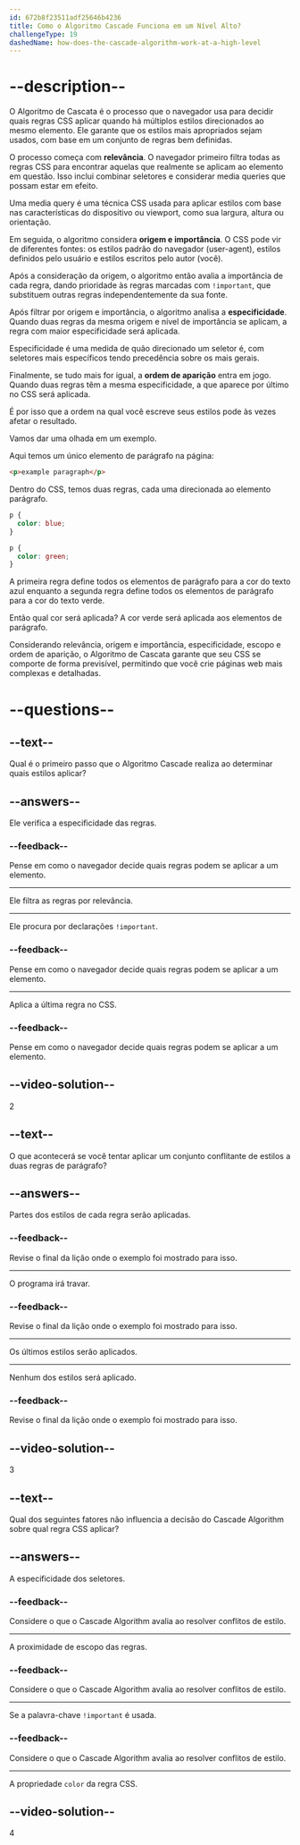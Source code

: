 ```yaml
---
id: 672b8f23511adf25646b4236
title: Como o Algoritmo Cascade Funciona em um Nível Alto?
challengeType: 19
dashedName: how-does-the-cascade-algorithm-work-at-a-high-level
---
```


# --description--

O Algoritmo de Cascata é o processo que o navegador usa para decidir quais regras CSS aplicar quando há múltiplos estilos direcionados ao mesmo elemento. Ele garante que os estilos mais apropriados sejam usados, com base em um conjunto de regras bem definidas.

O processo começa com **relevância**. O navegador primeiro filtra todas as regras CSS para encontrar aquelas que realmente se aplicam ao elemento em questão. Isso inclui combinar seletores e considerar media queries que possam estar em efeito.

Uma media query é uma técnica CSS usada para aplicar estilos com base nas características do dispositivo ou viewport, como sua largura, altura ou orientação.

Em seguida, o algoritmo considera **origem e importância**. O CSS pode vir de diferentes fontes: os estilos padrão do navegador (user-agent), estilos definidos pelo usuário e estilos escritos pelo autor (você).

Após a consideração da origem, o algoritmo então avalia a importância de cada regra, dando prioridade às regras marcadas com `!important`, que substituem outras regras independentemente da sua fonte.

Após filtrar por origem e importância, o algoritmo analisa a **especificidade**. Quando duas regras da mesma origem e nível de importância se aplicam, a regra com maior especificidade será aplicada.

Especificidade é uma medida de quão direcionado um seletor é, com seletores mais específicos tendo precedência sobre os mais gerais.

Finalmente, se tudo mais for igual, a **ordem de aparição** entra em jogo. Quando duas regras têm a mesma especificidade, a que aparece por último no CSS será aplicada.

É por isso que a ordem na qual você escreve seus estilos pode às vezes afetar o resultado.

Vamos dar uma olhada em um exemplo.

Aqui temos um único elemento de parágrafo na página:

```html
<p>example paragraph</p>
```

Dentro do CSS, temos duas regras, cada uma direcionada ao elemento parágrafo.

```css
p {
  color: blue;
}

p {
  color: green; 
}
```

A primeira regra define todos os elementos de parágrafo para a cor do texto azul enquanto a segunda regra define todos os elementos de parágrafo para a cor do texto verde.

Então qual cor será aplicada? A cor verde será aplicada aos elementos de parágrafo.

Considerando relevância, origem e importância, especificidade, escopo e ordem de aparição, o Algoritmo de Cascata garante que seu CSS se comporte de forma previsível, permitindo que você crie páginas web mais complexas e detalhadas.

# --questions--

## --text--

Qual é o primeiro passo que o Algoritmo Cascade realiza ao determinar quais estilos aplicar?

## --answers--

Ele verifica a especificidade das regras.

### --feedback--

Pense em como o navegador decide quais regras podem se aplicar a um elemento.

---

Ele filtra as regras por relevância.

---

Ele procura por declarações `!important`.

### --feedback--

Pense em como o navegador decide quais regras podem se aplicar a um elemento.

---

Aplica a última regra no CSS.

### --feedback--

Pense em como o navegador decide quais regras podem se aplicar a um elemento.

## --video-solution--

2

## --text--

O que acontecerá se você tentar aplicar um conjunto conflitante de estilos a duas regras de parágrafo?

## --answers--

Partes dos estilos de cada regra serão aplicadas.

### --feedback--

Revise o final da lição onde o exemplo foi mostrado para isso.

---

O programa irá travar.

### --feedback--

Revise o final da lição onde o exemplo foi mostrado para isso.

---

Os últimos estilos serão aplicados.

---

Nenhum dos estilos será aplicado.

### --feedback--

Revise o final da lição onde o exemplo foi mostrado para isso.

## --video-solution--

3

## --text--

Qual dos seguintes fatores não influencia a decisão do Cascade Algorithm sobre qual regra CSS aplicar?

## --answers--

A especificidade dos seletores.

### --feedback--

Considere o que o Cascade Algorithm avalia ao resolver conflitos de estilo.

---

A proximidade de escopo das regras.

### --feedback--

Considere o que o Cascade Algorithm avalia ao resolver conflitos de estilo.

---

Se a palavra-chave `!important` é usada.

### --feedback--

Considere o que o Cascade Algorithm avalia ao resolver conflitos de estilo.

---

A propriedade `color` da regra CSS.

## --video-solution--

4
